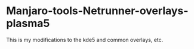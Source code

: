 # Manjaro-tools-Netrunner-overlays-plasma5
This is my modifications to the kde5 and common overlays, etc.
